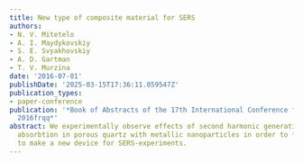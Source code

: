 ```yaml
---
title: New type of composite material for SERS
authors:
- N. V. Mitetelo
- A. I. Maydykovskiy
- S. E. Svyakhovskiy
- A. D. Gartman
- T. V. Murzina
date: '2016-07-01'
publishDate: '2025-03-15T17:36:11.059547Z'
publication_types:
- paper-conference
publication: '*Book of Abstracts of the 17th International Conference flqqlaser Optics
  2016frqq*'
abstract: We experimentally observe effects of second harmonic generation, nonlinear
  absorbtion in porous quartz with metallic nanoparticles in order to find a possibility
  to make a new device for SERS-experiments.
---
```

